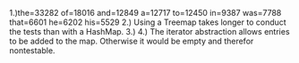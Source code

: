 1.)the=33282 of=18016 and=12849 a=12717 to=12450 in=9387 was=7788 that=6601 he=6202 his=5529
2.) Using a Treemap takes longer to conduct the tests than with a HashMap.
3.)
4.) The iterator abstraction allows entries to be added to the map. Otherwise it would be empty and therefor nontestable.